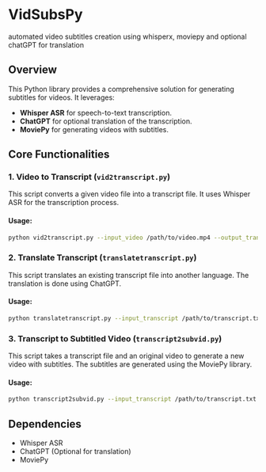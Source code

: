 # VidSubsPy
automated video subtitles creation using whisperx, moviepy and optional chatGPT for translation


## Overview

This Python library provides a comprehensive solution for generating subtitles for videos. It leverages:

- **Whisper ASR** for speech-to-text transcription.
- **ChatGPT** for optional translation of the transcription.
- **MoviePy** for generating videos with subtitles.

## Core Functionalities

### 1. Video to Transcript (`vid2transcript.py`)

This script converts a given video file into a transcript file. It uses Whisper ASR for the transcription process.

#### Usage:

```bash
python vid2transcript.py --input_video /path/to/video.mp4 --output_transcript /path/to/transcript.txt
```

### 2. Translate Transcript (`translatetranscript.py`)

This script translates an existing transcript file into another language. The translation is done using ChatGPT.

#### Usage:

```bash
python translatetranscript.py --input_transcript /path/to/transcript.txt --output_transcript /path/to/translated_transcript.txt --target_language es
```

### 3. Transcript to Subtitled Video (`transcript2subvid.py`)

This script takes a transcript file and an original video to generate a new video with subtitles. The subtitles are generated using the MoviePy library.

#### Usage:

```bash
python transcript2subvid.py --input_transcript /path/to/transcript.txt --input_video /path/to/video.mp4 --output_video /path/to/video_with_subtitles.mp4
```


## Dependencies

- Whisper ASR
- ChatGPT (Optional for translation)
- MoviePy

